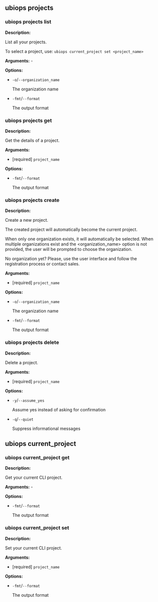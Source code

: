 
## ubiops projects
### ubiops projects list

**Description:**

List all your projects.

To select a project, use: `ubiops current_project set <project_name>`

**Arguments:** - 

**Options:**
- `-o`/`--organization_name`

  The organization name
- `-fmt`/`--format`

  The output format

### ubiops projects get

**Description:**

Get the details of a project.

**Arguments:**
- [required] `project_name`

**Options:**
- `-fmt`/`--format`

  The output format

### ubiops projects create

**Description:**

Create a new project.

The created project will automatically become the current project.

When only one organization exists, it will automatically be selected.
When multiple organizations exist and the <organization_name> option is not provided, the user will be prompted
to choose the organization.

No organization yet? Please, use the user interface and follow the registration process or contact sales.

**Arguments:**
- [required] `project_name`

**Options:**
- `-o`/`--organization_name`

  The organization name
- `-fmt`/`--format`

  The output format

### ubiops projects delete

**Description:**

Delete a project.

**Arguments:**
- [required] `project_name`

**Options:**
- `-y`/`--assume_yes`

  Assume yes instead of asking for confirmation
- `-q`/`--quiet`

  Suppress informational messages

## ubiops current_project
### ubiops current_project get

**Description:**

Get your current CLI project.

**Arguments:** - 

**Options:**
- `-fmt`/`--format`

  The output format

### ubiops current_project set

**Description:**

Set your current CLI project.

**Arguments:**
- [required] `project_name`

**Options:**
- `-fmt`/`--format`

  The output format
